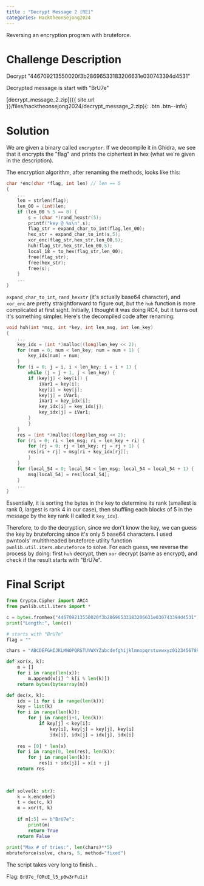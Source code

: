 ```yaml
---
title : "Decrypt Message 2 [RE]"
categories: HacktheonSejong2024
---
```


Reversing an encryption program with bruteforce.

# Challenge Description

Decrypt "446709213550020f3b28696533183206631e030743394d4531"

Decrypted message is start with "BrU7e"

[decrypt_message_2.zip]({{ site.url }}/files/hacktheonsejong2024/decrypt_message_2.zip){: .btn .btn--info}

# Solution

We are given a binary called `encryptor`. If we decompile it in Ghidra, we see that it encrypts the "flag" and prints the ciphertext in hex (what we're given in the description).

The encryption algorithm, after renaming the methods, looks like this:

```c
char *enc(char *flag, int len) // len == 5
{
    ...
    len = strlen(flag);
    len_00 = (int)len;
    if (len_00 % 5 == 0) {
        s = (char *)rand_hexstr(5);
        printf("key @ %s\n",s);
        flag_str = expand_char_to_int(flag,len_00);
        hex_str = expand_char_to_int(s,5);
        xor_enc(flag_str,hex_str,len_00,5);
        huh(flag_str,hex_str,len_00,5);
        local_18 = to_hex(flag_str,len_00);
        free(flag_str);
        free(hex_str);
        free(s);
    }
    ...
}
```

`expand_char_to_int`, `rand_hexstr` (it's actually base64 character), and `xor_enc` are pretty straightforward to figure out, but the `huh` function is more complicated at first sight. Initially, I thought it was doing RC4, but it turns out it's something simpler. Here's the decompiled code after renaming:

```c
void huh(int *msg, int *key, int len_msg, int len_key)
{
    ...
    key_idx = (int *)malloc((long)len_key << 2);
    for (num = 0; num < len_key; num = num + 1) {
        key_idx[num] = num;
    }
    for (i = 0; j = i, i < len_key; i = i + 1) {
        while (j = j + 1, j < len_key) {
        if (key[j] < key[i]) {
            iVar1 = key[i];
            key[i] = key[j];
            key[j] = iVar1;
            iVar1 = key_idx[i];
            key_idx[i] = key_idx[j];
            key_idx[j] = iVar1;
        }
        }
    }
    res = (int *)malloc((long)len_msg << 2);
    for (ri = 0; ri < len_msg; ri = len_key + ri) {
        for (rj = 0; rj < len_key; rj = rj + 1) {
        res[ri + rj] = msg[ri + key_idx[rj]];
        }
    }
    for (local_54 = 0; local_54 < len_msg; local_54 = local_54 + 1) {
        msg[local_54] = res[local_54];
    }
    ...
}
```

Essentially, it is sorting the bytes in the key to determine its rank (smallest is rank 0, largest is rank 4 in our case), then shuffling each blocks of 5 in the message by the key rank (I called it `key_idx`).

Therefore, to do the decryption, since we don't know the key, we can guess the key by bruteforcing since it's only 5 base64 characters. I used pwntools' multithreaded bruteforce utility function `pwnlib.util.iters.mbruteforce` to solve. For each guess, we reverse the process by doing: first `huh` decrypt, then `xor` decrypt (same as encrypt), and check if the result starts with "BrU7e".

# Final Script
```python
from Crypto.Cipher import ARC4
from pwnlib.util.iters import *

c = bytes.fromhex("446709213550020f3b28696533183206631e030743394d4531")
print("Length:", len(c))

# starts with "BrU7e"
flag = ""

chars = "ABCDEFGHIJKLMNOPQRSTUVWXYZabcdefghijklmnopqrstuvwxyz0123456789"

def xor(x, k):
    m = []
    for i in range(len(x)):
        m.append(x[i] ^ k[i % len(k)])
    return bytes(bytearray(m))

def dec(x, k):
    idx = [i for i in range(len(k))]
    key = list(k)
    for i in range(len(k)):
        for j in range(i+1, len(k)):
            if key[j] < key[i]:
                key[i], key[j] = key[j], key[i]
                idx[i], idx[j] = idx[j], idx[i]
                
    res = [0] * len(x)
    for i in range(0, len(res), len(k)):
        for j in range(len(k)):
            res[i + idx[j]] = x[i + j]
    return res
            
            

def solve(k: str):
    k = k.encode()
    t = dec(c, k)
    m = xor(t, k)
    
    if m[:5] == b"BrU7e":
        print(m)
        return True
    return False
        
print("Max # of tries:", len(chars)**5)
mbruteforce(solve, chars, 5, method="fixed")
```
The script takes very long to finish...

Flag: `BrU7e_fORcE_l5_p0w3rFu1i!`